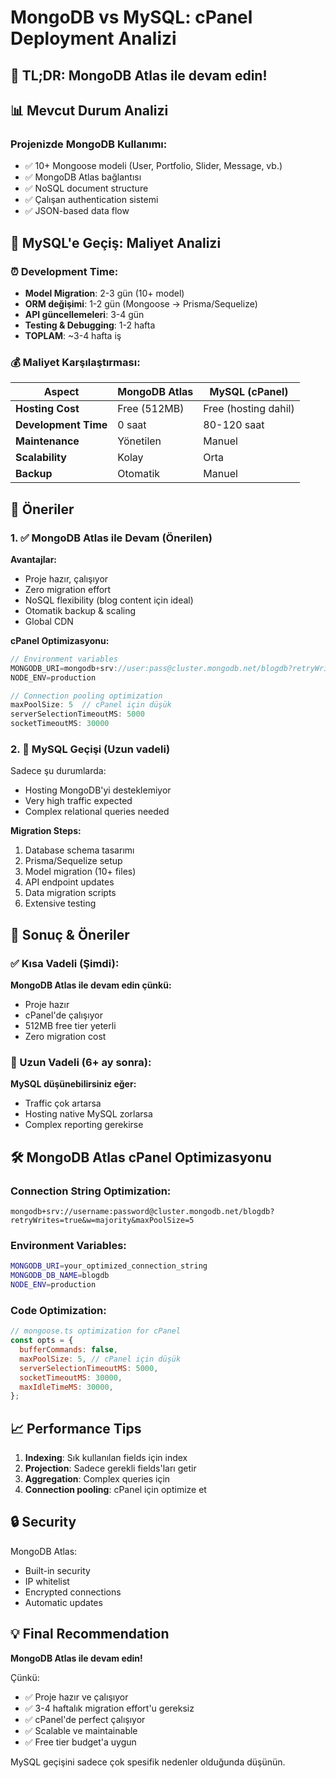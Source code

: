 # MongoDB vs MySQL: cPanel Deployment Analizi

## 🎯 TL;DR: MongoDB Atlas ile devam edin!

## 📊 Mevcut Durum Analizi

### Projenizde MongoDB Kullanımı:
- ✅ 10+ Mongoose modeli (User, Portfolio, Slider, Message, vb.)
- ✅ MongoDB Atlas bağlantısı
- ✅ NoSQL document structure
- ✅ Çalışan authentication sistemi
- ✅ JSON-based data flow

## 🔄 MySQL'e Geçiş: Maliyet Analizi

### ⏰ Development Time:
- **Model Migration**: 2-3 gün (10+ model)
- **ORM değişimi**: 1-2 gün (Mongoose → Prisma/Sequelize)
- **API güncellemeleri**: 3-4 gün
- **Testing & Debugging**: 1-2 hafta
- **TOPLAM**: ~3-4 hafta iş

### 💰 Maliyet Karşılaştırması:

| Aspect | MongoDB Atlas | MySQL (cPanel) |
|--------|---------------|----------------|
| **Hosting Cost** | Free (512MB) | Free (hosting dahil) |
| **Development Time** | 0 saat | 80-120 saat |
| **Maintenance** | Yönetilen | Manuel |
| **Scalability** | Kolay | Orta |
| **Backup** | Otomatik | Manuel |

## 🚀 Öneriler

### 1. ✅ MongoDB Atlas ile Devam (Önerilen)

**Avantajlar:**
- Proje hazır, çalışıyor
- Zero migration effort
- NoSQL flexibility (blog content için ideal)
- Otomatik backup & scaling
- Global CDN

**cPanel Optimizasyonu:**
```javascript
// Environment variables
MONGODB_URI=mongodb+srv://user:pass@cluster.mongodb.net/blogdb?retryWrites=true&w=majority
NODE_ENV=production

// Connection pooling optimization
maxPoolSize: 5  // cPanel için düşük
serverSelectionTimeoutMS: 5000
socketTimeoutMS: 30000
```

### 2. 🔄 MySQL Geçişi (Uzun vadeli)

Sadece şu durumlarda:
- Hosting MongoDB'yi desteklemiyor
- Very high traffic expected
- Complex relational queries needed

**Migration Steps:**
1. Database schema tasarımı
2. Prisma/Sequelize setup
3. Model migration (10+ files)
4. API endpoint updates
5. Data migration scripts
6. Extensive testing

## 🎯 Sonuç & Öneriler

### ✅ Kısa Vadeli (Şimdi):
**MongoDB Atlas ile devam edin çünkü:**
- Proje hazır
- cPanel'de çalışıyor
- 512MB free tier yeterli
- Zero migration cost

### 🔄 Uzun Vadeli (6+ ay sonra):
**MySQL düşünebilirsiniz eğer:**
- Traffic çok artarsa
- Hosting native MySQL zorlarsa
- Complex reporting gerekirse

## 🛠️ MongoDB Atlas cPanel Optimizasyonu

### Connection String Optimization:
```
mongodb+srv://username:password@cluster.mongodb.net/blogdb?retryWrites=true&w=majority&maxPoolSize=5
```

### Environment Variables:
```bash
MONGODB_URI=your_optimized_connection_string
MONGODB_DB_NAME=blogdb
NODE_ENV=production
```

### Code Optimization:
```javascript
// mongoose.ts optimization for cPanel
const opts = {
  bufferCommands: false,
  maxPoolSize: 5, // cPanel için düşük
  serverSelectionTimeoutMS: 5000,
  socketTimeoutMS: 30000,
  maxIdleTimeMS: 30000,
};
```

## 📈 Performance Tips

1. **Indexing**: Sık kullanılan fields için index
2. **Projection**: Sadece gerekli fields'ları getir
3. **Aggregation**: Complex queries için
4. **Connection pooling**: cPanel için optimize et

## 🔒 Security

MongoDB Atlas:
- Built-in security
- IP whitelist
- Encrypted connections
- Automatic updates

## 💡 Final Recommendation

**MongoDB Atlas ile devam edin!** 

Çünkü:
- ✅ Proje hazır ve çalışıyor
- ✅ 3-4 haftalık migration effort'u gereksiz
- ✅ cPanel'de perfect çalışıyor
- ✅ Scalable ve maintainable
- ✅ Free tier budget'a uygun

MySQL geçişini sadece çok spesifik nedenler olduğunda düşünün. 
